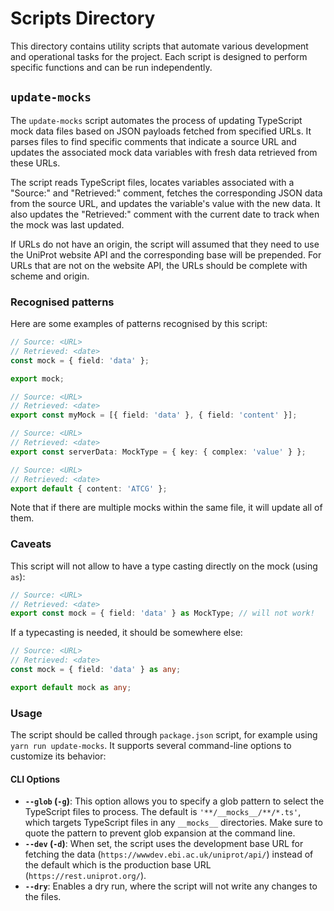 # Scripts Directory

This directory contains utility scripts that automate various development and operational tasks for the project. Each script is designed to perform specific functions and can be run independently.

## `update-mocks`

The `update-mocks` script automates the process of updating TypeScript mock data files based on JSON payloads fetched from specified URLs. It parses files to find specific comments that indicate a source URL and updates the associated mock data variables with fresh data retrieved from these URLs.

The script reads TypeScript files, locates variables associated with a "Source:" and "Retrieved:" comment, fetches the corresponding JSON data from the source URL, and updates the variable's value with the new data. It also updates the "Retrieved:" comment with the current date to track when the mock was last updated.

If URLs do not have an origin, the script will assumed that they need to use the UniProt website API and the corresponding base will be prepended. For URLs that are not on the website API, the URLs should be complete with scheme and origin.

### Recognised patterns

Here are some examples of patterns recognised by this script:

```ts
// Source: <URL>
// Retrieved: <date>
const mock = { field: 'data' };

export mock;
```

```ts
// Source: <URL>
// Retrieved: <date>
export const myMock = [{ field: 'data' }, { field: 'content' }];
```

```ts
// Source: <URL>
// Retrieved: <date>
export const serverData: MockType = { key: { complex: 'value' } };
```

```ts
// Source: <URL>
// Retrieved: <date>
export default { content: 'ATCG' };
```

Note that if there are multiple mocks within the same file, it will update all of them.

### Caveats

This script will not allow to have a type casting directly on the mock (using `as`):

```ts
// Source: <URL>
// Retrieved: <date>
export const mock = { field: 'data' } as MockType; // will not work!
```

If a typecasting is needed, it should be somewhere else:

```ts
// Source: <URL>
// Retrieved: <date>
const mock = { field: 'data' } as any;

export default mock as any;
```

### Usage

The script should be called through `package.json` script, for example using `yarn run update-mocks`. It supports several command-line options to customize its behavior:

#### CLI Options

- **`--glob` (`-g`)**: This option allows you to specify a glob pattern to select the TypeScript files to process. The default is `'**/__mocks__/**/*.ts'`, which targets TypeScript files in any `__mocks__` directories. Make sure to quote the pattern to prevent glob expansion at the command line.
- **`--dev` (`-d`)**: When set, the script uses the development base URL for fetching the data (`https://wwwdev.ebi.ac.uk/uniprot/api/`) instead of the default which is the production base URL (`https://rest.uniprot.org/`).
- **`--dry`**: Enables a dry run, where the script will not write any changes to the files.
